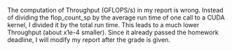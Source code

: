 The computation of Throughput (GFLOPS/s) in my report is wrong. Instead of dividing the flop_count_sp by the average run time of one call to a CUDA kernel, I divided it by the total run time. This leads to a much lower Throughput (about x1e-4 smaller). Since it already passed the homework deadline, I will modify my report after the grade is given.   
